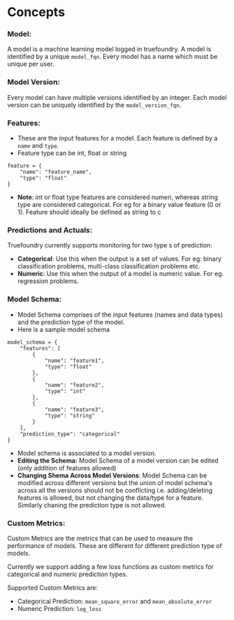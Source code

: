 # Concepts

### Model: 
A model is a machine learning model logged in truefoundry. A model is identified by a unique `model_fqn`. Every model has a name which must be unique per user. 
### Model Version: 
Every model can have multiple versions identified by an integer. Each model version can be uniquely identified by the `model_version_fqn`. 

### Features:
* These are the input features for a model. Each feature is defined by a `name` and `type`.
* Feature type can be int, float or string
```
feature = {
    "name": "feature_name",
    "type": "float"
}
```
* **Note**: int or float type features are considered numeri, whereas string type are considered categorical. For eg for a binary value feature (0 or 1). Feature should ideally be defined as string to c

### Predictions and Actuals: 
Truefoundry currently supports monitoring for two type s of prediction:

* **Categorical**: Use this when the output is a set of values. For eg: binary classification problems, multi-class classification problems etc. 
* **Numeric**: Use this when the output of a model is numeric value. For eg. regression problems. 

### Model Schema: 
* Model Schema comprises of the input features (names and data types) and the prediction type of the model.
* Here is a sample model schema
```
model_schema = {
    "features": [
        {
            "name": "feature1",
            "type": "float"
        },
        {
            "name": "feature2",
            "type": "int"
        },
        {
            "name": "feature3",
            "type": "string"
        }
    ],
    "prediction_type": "categorical"
}
```
* Model schema is associated to a model version.
* **Editing the Schema:** Model Schema of a model version can be edited (only addition of features allowed)
* **Changing Shema Across Model Versions**: Model Schema can be modified across different versions but the union of model schema's across all the versions should not be conflicting i.e. adding/deleting features is allowed, but not changing the data/type for a feature. Similarly chaning the prediction type is not allowed.
### Custom Metrics:
Custom Metrics are the metrics that can be used to measure the performance of models. These are different for different prediction type of models.

Currently we support adding a few loss functions as custom metrics for categorical and numeric prediction types. 

Supported Custom Metrics are:

* Categorical Prediction: `mean_square_error` and `mean_absolute_error`
* Numeric Prediction: `log_loss`